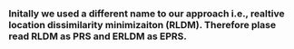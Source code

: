 ### Initally we used a different name to our approach i.e., realtive location dissimilarity minimizaiton (RLDM). Therefore plase read RLDM as PRS and ERLDM as EPRS. 
